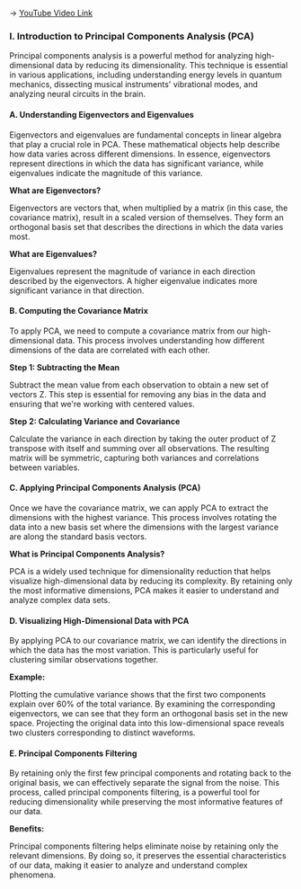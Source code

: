 -> [YouTube Video Link](https://www.youtube.com/watch?v=N-49t1j-XWY&list=PLUl4u3cNGP61I4aI5T6OaFfRK2gihjiMm&index=17&pp=iAQB)

### I. Introduction to Principal Components Analysis (PCA)

Principal components analysis is a powerful method for analyzing high-dimensional data by reducing its dimensionality. This technique is essential in various applications, including understanding energy levels in quantum mechanics, dissecting musical instruments' vibrational modes, and analyzing neural circuits in the brain.

#### A. Understanding Eigenvectors and Eigenvalues

Eigenvectors and eigenvalues are fundamental concepts in linear algebra that play a crucial role in PCA. These mathematical objects help describe how data varies across different dimensions. In essence, eigenvectors represent directions in which the data has significant variance, while eigenvalues indicate the magnitude of this variance.

**What are Eigenvectors?**

Eigenvectors are vectors that, when multiplied by a matrix (in this case, the covariance matrix), result in a scaled version of themselves. They form an orthogonal basis set that describes the directions in which the data varies most.

**What are Eigenvalues?**

Eigenvalues represent the magnitude of variance in each direction described by the eigenvectors. A higher eigenvalue indicates more significant variance in that direction.

#### B. Computing the Covariance Matrix

To apply PCA, we need to compute a covariance matrix from our high-dimensional data. This process involves understanding how different dimensions of the data are correlated with each other.

**Step 1: Subtracting the Mean**

Subtract the mean value from each observation to obtain a new set of vectors Z. This step is essential for removing any bias in the data and ensuring that we're working with centered values.

**Step 2: Calculating Variance and Covariance**

Calculate the variance in each direction by taking the outer product of Z transpose with itself and summing over all observations. The resulting matrix will be symmetric, capturing both variances and correlations between variables.

#### C. Applying Principal Components Analysis (PCA)

Once we have the covariance matrix, we can apply PCA to extract the dimensions with the highest variance. This process involves rotating the data into a new basis set where the dimensions with the largest variance are along the standard basis vectors.

**What is Principal Components Analysis?**

PCA is a widely used technique for dimensionality reduction that helps visualize high-dimensional data by reducing its complexity. By retaining only the most informative dimensions, PCA makes it easier to understand and analyze complex data sets.

#### D. Visualizing High-Dimensional Data with PCA

By applying PCA to our covariance matrix, we can identify the directions in which the data has the most variation. This is particularly useful for clustering similar observations together.

**Example:**

Plotting the cumulative variance shows that the first two components explain over 60% of the total variance. By examining the corresponding eigenvectors, we can see that they form an orthogonal basis set in the new space. Projecting the original data into this low-dimensional space reveals two clusters corresponding to distinct waveforms.

#### E. Principal Components Filtering

By retaining only the first few principal components and rotating back to the original basis, we can effectively separate the signal from the noise. This process, called principal components filtering, is a powerful tool for reducing dimensionality while preserving the most informative features of our data.

**Benefits:**

Principal components filtering helps eliminate noise by retaining only the relevant dimensions. By doing so, it preserves the essential characteristics of our data, making it easier to analyze and understand complex phenomena.